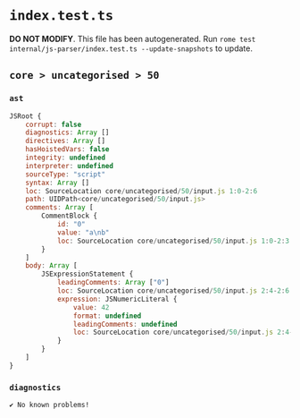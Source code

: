 # `index.test.ts`

**DO NOT MODIFY**. This file has been autogenerated. Run `rome test internal/js-parser/index.test.ts --update-snapshots` to update.

## `core > uncategorised > 50`

### `ast`

```javascript
JSRoot {
	corrupt: false
	diagnostics: Array []
	directives: Array []
	hasHoistedVars: false
	integrity: undefined
	interpreter: undefined
	sourceType: "script"
	syntax: Array []
	loc: SourceLocation core/uncategorised/50/input.js 1:0-2:6
	path: UIDPath<core/uncategorised/50/input.js>
	comments: Array [
		CommentBlock {
			id: "0"
			value: "a\nb"
			loc: SourceLocation core/uncategorised/50/input.js 1:0-2:3
		}
	]
	body: Array [
		JSExpressionStatement {
			leadingComments: Array ["0"]
			loc: SourceLocation core/uncategorised/50/input.js 2:4-2:6
			expression: JSNumericLiteral {
				value: 42
				format: undefined
				leadingComments: undefined
				loc: SourceLocation core/uncategorised/50/input.js 2:4-2:6
			}
		}
	]
}
```

### `diagnostics`

```
✔ No known problems!

```
